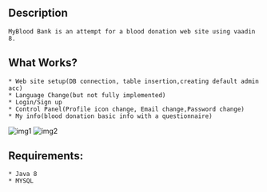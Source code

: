 ## Description
	MyBlood Bank is an attempt for a blood donation web site using vaadin 8.
	
## What Works?
	* Web site setup(DB connection, table insertion,creating default admin acc)
	* Language Change(but not fully implemented)
	* Login/Sign up
	* Control Panel(Profile icon change, Email change,Password change)
	* My info(blood donation basic info with a questionnaire)

![img1](https://preview.ibb.co/e13xpT/2018_07_24_173122_1366x768_scrot.png)
![img2](https://preview.ibb.co/hNRHpT/2018_07_24_173109_1366x768_scrot.png)


## Requirements:
	* Java 8
	* MYSQL
	
	